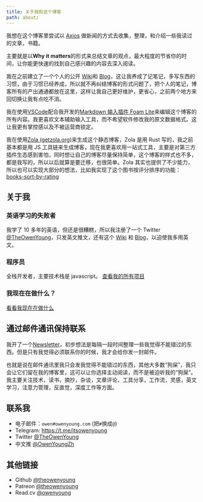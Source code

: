 ```yaml
---
title: 关于我和这个博客
path: about/
---
```


我想在这个博客里尝试以 [Axios](https://www.axios.com/) 做新闻的方式去收集，整理，和介绍一些我读过的文章，书籍。

主要就是以**Why it matters**的形式来总结文章的观点，最大程度的节省你的时间，让你能更快速的找到自己感兴趣的内容去深入阅读。

我在之前建立了一个个人的公开 [Wiki](https://wiki.owenyoung.com/)和 [Blog](https://blog.owenyoung.com/)，这让我养成了记笔记，多写东西的习惯，由于习惯已经养成，所以就不再纠结博客的形式问题了，把个人的笔记，博客所有的产出通通都放在这里，这样让我自己更好维护，更省心，之前两个地方来回切换让我有点吃不消。

我在使用[VSCode](https://code.visualstudio.com/)配合我开发的[Markdown 输入插件 Foam Lite](https://marketplace.visualstudio.com/items?itemName=theowenyoung.foam-lite-vscode)来编辑这个博客的所有内容。我更喜欢文本辅助输入工具，而不希望软件修改我的原文数据格式。这让我更有掌控感以及不被运营商锁定。

我在使用[Zola (getzola.org)](https://www.getzola.org/)来生成这个静态博客，Zola 是用 Rust 写的，我之前基本都是用 JS 工具链来生成博客，现在我更喜欢用一站式工具，主要是对第三方插件生态感到害怕，同时想让自己的博客尽量保持简单，这个博客的样式也不多，都是我写的，所以以后就算是要迁移，也很简单。Zola 其实也提供了不少能力，所以也可以实现大部分的想法，比如我实现了这个图书按评分排序的功能：[books-sort-by-rating](/content/pages/books.md)

## 关于我

### 英语学习的失败者

我学了 10 多年的英语，但还是很糟糕，所以我注册了一个 Twitter [@TheOwenYoung](https://twitter.com/TheOwenYoung)，只发英文推文，还有这个 [Wiki](https://wiki.owenyoung.com) 和 [Blog](https://blog.owenyoung.com)，以迫使我多用英文。

### 程序员

全栈开发者，主要技术栈是 javascript。 [查看我的所有项目](/content/projects.md)

### 我现在在做什么？

[看看我现在在做什么](/content/pages/now.md)

## 通过邮件通讯保持联系

我开了一个[Newsletter](https://digests.owenyoung.com/)，初步想法是每隔一段时间整理一些我觉得不能错过的东西。但是只有我觉得必须联系你的时候，我才会给你发一封邮件。

也就是说在邮件通讯里我只会发我觉得不能错过的东西，其他大多数“狗屎”，我只会让它们留在我的博客里，这可以让你选择主动阅读，而不是被迫听我的“狗屎”。我主要关注技术，读书，摘抄，杂谈，文章评论，工具分享，工作流，灵感，英文学习，注意力管理，反直觉，深度工作等方面。

## 联系我

- 电子邮件：`owen#owenyoung.com` (把`#`换成`@`)
- Telegram: <https://t.me/itsowenyoung>
- Twitter [@TheOwenYoung](https://twitter.com/TheOwenYoung)
- 中文推 [@OwenYoungZh](https://twitter.com/OwenYoungZh)

## 其他链接

- Github [@theowenyoung](https://github.com/theowenyoung)
- Patreon [@theowenyoung](https://www.patreon.com/theowenyoung)
- Read.cv [@owenyoung](https://read.cv/owenyoung)
